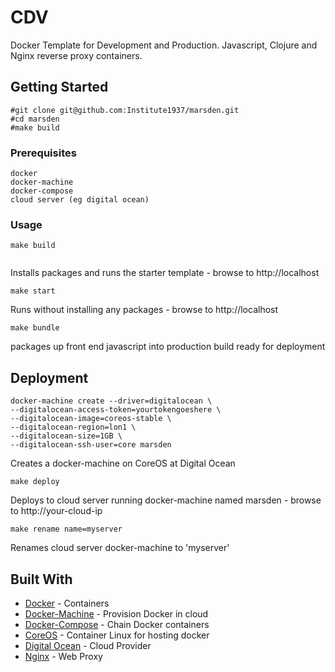 # CDV

Docker Template for Development and Production. Javascript, Clojure and Nginx reverse proxy containers.

## Getting Started

```
#git clone git@github.com:Institute1937/marsden.git
#cd marsden
#make build
```

### Prerequisites

```
docker
docker-machine
docker-compose
cloud server (eg digital ocean)
```

### Usage



```
make build


```

Installs packages and runs the starter template - browse to http://localhost

```
make start
```

Runs without installing any packages - browse to http://localhost

```
make bundle
```
packages up front end javascript into production build ready for deployment


## Deployment

```
docker-machine create --driver=digitalocean \
--digitalocean-access-token=yourtokengoeshere \
--digitalocean-image=coreos-stable \
--digitalocean-region=lon1 \
--digitalocean-size=1GB \
--digitalocean-ssh-user=core marsden
```

Creates a docker-machine on CoreOS at Digital Ocean

```
make deploy

```
Deploys to cloud server running docker-machine named marsden - browse to http://your-cloud-ip

```
make rename name=myserver
```

Renames cloud server docker-machine to 'myserver'

## Built With

* [Docker](http://www.docker.com) - Containers
* [Docker-Machine](https://github.com/docker/machine) - Provision Docker in cloud
* [Docker-Compose](https://github.com/docker/compose) - Chain Docker containers
* [CoreOS](http://www.coreos.com) - Container Linux for hosting docker
* [Digital Ocean](https://github.com/docker/machine) - Cloud Provider
* [Nginx](https://www.nginx.com/solutions/) - Web Proxy